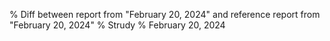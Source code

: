% Diff between report from "February 20, 2024" and reference report from "February 20, 2024"
% Strudy
% February 20, 2024



